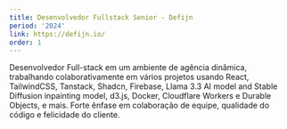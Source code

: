 ```yaml
---
title: Desenvolvedor Fullstack Senior - Defijn
period: '2024'
link: https://defijn.io/
order: 1
---
```

Desenvolvedor Full-stack em um ambiente de agência dinâmica, trabalhando colaborativamente em vários projetos usando React, TailwindCSS, Tanstack, Shadcn, Firebase, Llama 3.3 AI model and Stable Diffusion inpainting model, d3.js, Docker, Cloudflare Workers e Durable Objects, e mais. Forte ênfase em colaboração de equipe, qualidade do código e felicidade do cliente.
